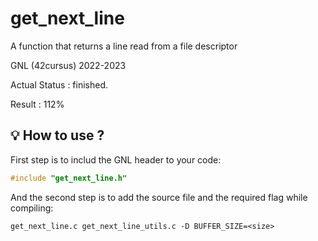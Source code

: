 # get_next_line
A function that returns a line read from a file descriptor

GNL (42cursus) 2022-2023

Actual Status : finished.

Result : 112%

## 💡 How to use ?

First step is to includ the GNL header to your code:

```C
#include "get_next_line.h"
```
And the second step is to add the source file and the required flag while compiling:

```shell
get_next_line.c get_next_line_utils.c -D BUFFER_SIZE=<size>
```
